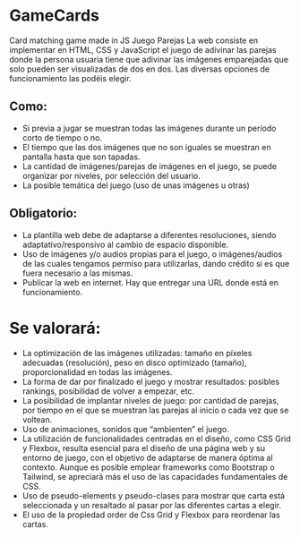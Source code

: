 # GameCards
Card matching game made in JS
Juego Parejas
La web consiste en implementar en HTML, CSS y JavaScript el juego de adivinar las
parejas donde la persona usuaria tiene que adivinar las imágenes emparejadas que solo
pueden ser visualizadas de dos en dos.
Las diversas opciones de funcionamiento las podéis elegir. 
## Como:
* Si previa a jugar se muestran todas las imágenes durante un período corto de
tiempo o no.
* El tiempo que las dos imágenes que no son iguales se muestran en pantalla hasta
que son tapadas.
* La cantidad de imágenes/parejas de imágenes en el juego, se puede organizar por
niveles, por selección del usuario.
* La posible temática del juego (uso de unas imágenes u otras)
    
## Obligatorio:
* La plantilla web debe de adaptarse a diferentes resoluciones, siendo
    adaptativo/responsivo al cambio de espacio disponible.
* Uso de imágenes y/o audios propias para el juego, o imágenes/audios de las cuales
    tengamos permiso para utilizarlas, dando crédito si es que fuera necesario a las
    mismas.
* Publicar la web en internet. Hay que entregar una URL donde está en
    funcionamiento.
        
# Se valorará:

* La optimización de las imágenes utilizadas: tamaño en píxeles adecuadas
        (resolución), peso en disco optimizado (tamaño), proporcionalidad en todas las
        imágenes.
* La forma de dar por finalizado el juego y mostrar resultados: posibles rankings,
        posibilidad de volver a empezar, etc.
* La posibilidad de implantar niveles de juego: por cantidad de parejas, por tiempo en
        el que se muestran las parejas al inicio o cada vez que se voltean.
* Uso de animaciones, sonidos que “ambienten” el juego.
* La utilización de funcionalidades centradas en el diseño, como CSS Grid y Flexbox,
        resulta esencial para el diseño de una página web y su entorno de juego, con el
        objetivo de adaptarse de manera óptima al contexto. Aunque es posible emplear
        frameworks como Bootstrap o Tailwind, se apreciará más el uso de las capacidades
        fundamentales de CSS.
* Uso de pseudo-elements y pseudo-clases para mostrar que carta está seleccionada
        y un resaltado al pasar por las diferentes cartas a elegir.
* El uso de la propiedad order de Css Grid y Flexbox para reordenar las cartas.
